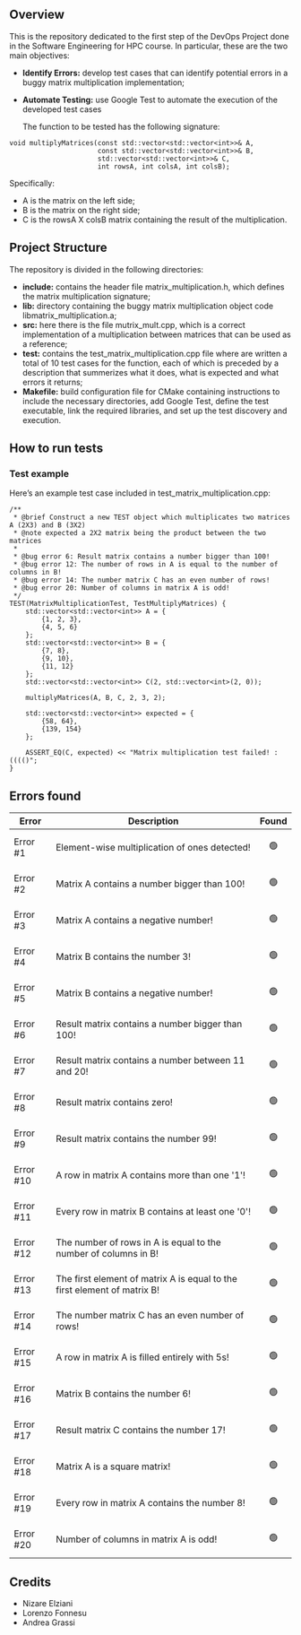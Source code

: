 ## Overview
This is the repository dedicated to the first step of the DevOps Project done in the Software Engineering for HPC course. In particular, these are the two main objectives:

- **Identify Errors:** develop test cases that can identify potential errors in a buggy matrix multiplication implementation;
- **Automate Testing:** use Google Test to automate the execution of the developed test cases

  The function to be tested has the following signature:

```
void multiplyMatrices(const std::vector<std::vector<int>>& A,
                      const std::vector<std::vector<int>>& B,
                      std::vector<std::vector<int>>& C,
                      int rowsA, int colsA, int colsB);
```
Specifically:
- A is the matrix on the left side;
- B is the matrix on the right side;
- C is the rowsA X colsB matrix containing the result of the multiplication.


## Project Structure
The repository is divided in the following directories:
- **include:** contains the header file matrix_multiplication.h, which defines the matrix multiplication signature;
- **lib:** directory containing the buggy matrix multiplication object code libmatrix_multiplication.a;
- **src:** here there is the file mutrix_mult.cpp, which is a correct implementation of a multiplication between matrices that can be used as a reference;
- **test:** contains the test_matrix_multiplication.cpp file where are written a total of 10 test cases for the function, each of which is preceded by a description that summerizes what it does, what is expected and what errors it returns;
- **Makefile:** build configuration file for CMake containing instructions to include the necessary directories, add Google Test, define the test executable, link the required libraries, and set up the test discovery and execution.

## How to run tests

### Test example

Here’s an example test case included in test_matrix_multiplication.cpp:

```
/**
 * @brief Construct a new TEST object which multiplicates two matrices A (2X3) and B (3X2)
 * @note expected a 2X2 matrix being the product between the two matrices
 * 
 * @bug error 6: Result matrix contains a number bigger than 100!
 * @bug error 12: The number of rows in A is equal to the number of columns in B!
 * @bug error 14: The number matrix C has an even number of rows! 
 * @bug error 20: Number of columns in matrix A is odd!
 */
TEST(MatrixMultiplicationTest, TestMultiplyMatrices) {
    std::vector<std::vector<int>> A = {
        {1, 2, 3},
        {4, 5, 6}
    };
    std::vector<std::vector<int>> B = {
        {7, 8},
        {9, 10},
        {11, 12}
    };
    std::vector<std::vector<int>> C(2, std::vector<int>(2, 0));

    multiplyMatrices(A, B, C, 2, 3, 2);

    std::vector<std::vector<int>> expected = {
        {58, 64},
        {139, 154}
    };

    ASSERT_EQ(C, expected) << "Matrix multiplication test failed! :(((()";
}
```

## Errors found

|Error|Description|Found|
|-----|-----------|-----|
|Error #1| Element-wise multiplication of ones detected! | <p align="center">🟢</p> |
|Error #2| Matrix A contains a number bigger than 100! | <p align="center">🟢</p> |
|Error #3| Matrix A contains a negative number! | <p align="center">🟢</p> |
|Error #4| Matrix B contains the number 3! | <p align="center">🟢</p> |
|Error #5| Matrix B contains a negative number! | <p align="center">🟢</p> |
|Error #6| Result matrix contains a number bigger than 100! | <p align="center">🟢</p> |
|Error #7| Result matrix contains a number between 11 and 20! | <p align="center">🟢</p> |
|Error #8| Result matrix contains zero! | <p align="center">🟢</p> |
|Error #9| Result matrix contains the number 99! | <p align="center">🟢</p> |
|Error #10| A row in matrix A contains more than one '1'! | <p align="center">🟢</p> |
|Error #11| Every row in matrix B contains at least one '0'! | <p align="center">🟢</p> |
|Error #12| The number of rows in A is equal to the number of columns in B! | <p align="center">🟢</p> |
|Error #13| The first element of matrix A is equal to the first element of matrix B! | <p align="center">🟢</p> |
|Error #14| The number matrix C has an even number of rows!  | <p align="center">🟢</p> |
|Error #15| A row in matrix A is filled entirely with 5s! | <p align="center">🟢</p> |
|Error #16| Matrix B contains the number 6! | <p align="center">🟢</p> |
|Error #17| Result matrix C contains the number 17! | <p align="center">🟢</p> |
|Error #18| Matrix A is a square matrix! | <p align="center">🟢</p> |
|Error #19| Every row in matrix A contains the number 8! | <p align="center">🟢</p> |
|Error #20| Number of columns in matrix A is odd! | <p align="center">🟢</p> |

## Credits
- Nizare Elziani
- Lorenzo Fonnesu
- Andrea Grassi
